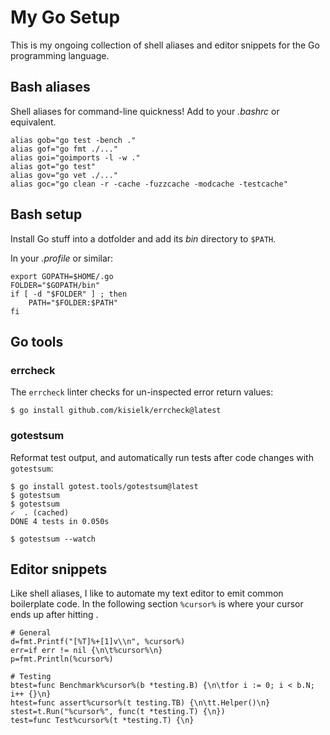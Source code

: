 
# My Go Setup

This is my ongoing collection of shell aliases and editor snippets for the
Go programming language.


## Bash aliases

Shell aliases for command-line quickness! Add to your *.bashrc* or equivalent.

	alias gob="go test -bench ."
	alias gof="go fmt ./..."
	alias goi="goimports -l -w ."
	alias got="go test"
	alias gov="go vet ./..."
	alias goc="go clean -r -cache -fuzzcache -modcache -testcache"


## Bash setup

Install Go stuff into a dotfolder and add its *bin* directory to `$PATH`.

In your *.profile* or similar:

	export GOPATH=$HOME/.go
	FOLDER="$GOPATH/bin"
	if [ -d "$FOLDER" ] ; then
		PATH="$FOLDER:$PATH"
	fi


## Go tools

### errcheck

The `errcheck` linter checks for un-inspected error return values:

	$ go install github.com/kisielk/errcheck@latest

### gotestsum

Reformat test output, and automatically run tests after code changes
with `gotestsum`:

	$ go install gotest.tools/gotestsum@latest
	$ gotestsum
	$ gotestsum
	✓  . (cached)
	DONE 4 tests in 0.050s

	$ gotestsum --watch


## Editor snippets

Like shell aliases, I like to automate my text editor to emit common
boilerplate code. In the following section `%cursor%` is where your cursor
ends up after hitting *<tab>*.

	# General
	d=fmt.Printf("[%T]%+[1]v\\n", %cursor%)
	err=if err != nil {\n\t%cursor%\n}
	p=fmt.Println(%cursor%)

	# Testing
	btest=func Benchmark%cursor%(b *testing.B) {\n\tfor i := 0; i < b.N; i++ {}\n}
	htest=func assert%cursor%(t testing.TB) {\n\tt.Helper()\n}
	stest=t.Run("%cursor%", func(t *testing.T) {\n})
	test=func Test%cursor%(t *testing.T) {\n}
